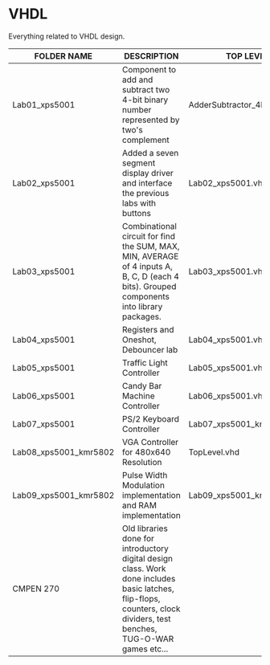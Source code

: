 # VHDL
Everything related to VHDL design.

|FOLDER NAME|DESCRIPTION| TOP LEVEL
|-----------|-----------| -------
|Lab01_xps5001|Component to add and subtract two 4-bit binary number represented by two's complement | AdderSubtractor_4bit.vhd
|Lab02_xps5001|Added a seven segment display driver and interface the previous labs with buttons     | Lab02_xps5001.vhd
|Lab03_xps5001|Combinational circuit for find the SUM, MAX, MIN, AVERAGE of 4 inputs A, B, C, D (each 4 bits). Grouped components into library packages. | Lab03_xps5001.vhd 
|Lab04_xps5001|Registers and Oneshot, Debouncer lab	|Lab04_xps5001.vhd
|Lab05_xps5001|Traffic Light Controller	| Lab05_xps5001.vhd
|Lab06_xps5001|Candy Bar Machine Controller | Lab06_xps5001.vhd
|Lab07_xps5001|PS/2 Keyboard Controller | Lab07_xps5001_kmr5802.vhd
|Lab08_xps5001_kmr5802|VGA Controller for 480x640 Resolution | TopLevel.vhd
|Lab09_xps5001_kmr5802|Pulse Width Modulation implementation and RAM implementation | Lab09_xps5001_kmr5802.vhd
|CMPEN 270| Old libraries done for introductory digital design class. Work done includes basic latches, flip-flops, counters, clock dividers, test benches, TUG-O-WAR games etc... 
